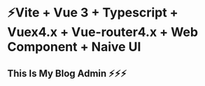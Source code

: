 # ⚡Vite + Vue 3 + Typescript + Vuex4.x + Vue-router4.x + Web Component + Naive UI

## This Is My Blog Admin ⚡⚡⚡



